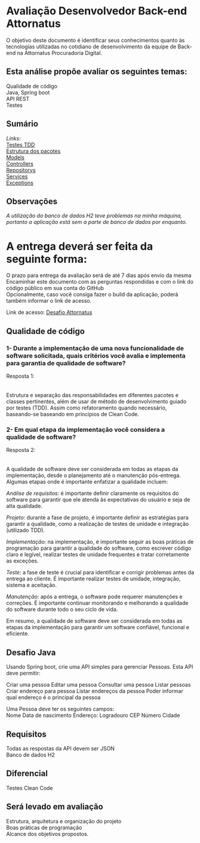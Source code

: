 # Avaliação Desenvolvedor Back-end Attornatus

O objetivo deste documento é identificar seus conhecimentos quanto às tecnologias utilizadas no cotidiano de desenvolvimento da equipe de Back-end na Attornatus Procuradoria Digital.<br />

## Esta análise propõe avaliar os seguintes temas: 
Qualidade de código<br />
Java, Spring boot<br />
API REST<br />
Testes<br />

## Sumário
_Links:_<br />
[Testes TDD](https://github.com/hudsonpedroso/Attornatus/blob/main/teste_java/src/test/java/com/dev/app) <br />
[Estrutura dos pacotes](https://github.com/hudsonpedroso/Attornatus/tree/main/teste_java/src/main/java/com/dev) <br />
[Models](https://github.com/hudsonpedroso/Attornatus/tree/main/teste_java/src/main/java/com/dev/model) <br />
[Controllers](https://github.com/hudsonpedroso/Attornatus/tree/main/teste_java/src/main/java/com/dev/controller) <br />
[Repositorys](https://github.com/hudsonpedroso/Attornatus/tree/main/teste_java/src/main/java/com/dev/repository) <br />
[Services](https://github.com/hudsonpedroso/Attornatus/tree/main/teste_java/src/main/java/com/dev/service) <br />
[Exceptions](https://github.com/hudsonpedroso/Attornatus/tree/main/teste_java/src/main/java/com/dev/exceptions) <br />

## Observações
_A utilização do banco de dados H2 teve problemas na minha máquina, portanto a aplicação está sem a parte de banco de dados por enquanto._


# A entrega deverá ser feita da seguinte forma:
O prazo para entrega da avaliação será de até 7 dias após envio da mesma <br />
Encaminhar este documento com as perguntas respondidas e com o link do código público em sua conta do GitHub <br />
Opcionalmente, caso você consiga fazer o build da aplicação, poderá também informar o link de acesso. 

Link de acesso: [Desafio Attornatus](https://github.com/hudsonpedroso/Attornatus)


## Qualidade de código

### 1- Durante a implementação de uma nova funcionalidade de software solicitada, quais critérios você avalia e implementa para garantia de qualidade de software? <br />
Resposta 1: <br /><br /> 	
Estrutura e separação das responsabilidades em diferentes pacotes e classes pertinentes, além de usar de método de desenvolvimento guiado por testes (TDD). Assim como refatoramento quando necessário, baseando-se baseando em princípios de Clean Code.


### 2- Em qual etapa da implementação você considera a qualidade de software?
Resposta 2: <br /><br /> 	
A qualidade de software deve ser considerada em todas as etapas da implementação, desde o planejamento até o manutenção pós-entrega. Algumas etapas onde é importante enfatizar a qualidade incluem:

_Análise de requisitos:_ é importante definir claramente os requisitos do software para garantir que ele atenda às expectativas do usuário e seja de alta qualidade.

_Projeto:_ durante a fase de projeto, é importante definir as estratégias para garantir a qualidade, como a realização de testes de unidade e integração (utilizado TDD).

_Implementação:_ na implementação, é importante seguir as boas práticas de programação para garantir a qualidade do software, como escrever código claro e legível, realizar testes de unidade frequentes e tratar corretamente as exceções.

_Teste:_ a fase de teste é crucial para identificar e corrigir problemas antes da entrega ao cliente. É importante realizar testes de unidade, integração, sistema e aceitação.

_Manutenção:_ após a entrega, o software pode requerer manutenções e correções. É importante continuar monitorando e melhorando a qualidade do software durante todo o seu ciclo de vida.

Em resumo, a qualidade de software deve ser considerada em todas as etapas da implementação para garantir um software confiável, funcional e eficiente.


## Desafio Java

Usando Spring boot, crie uma API simples para gerenciar Pessoas. Esta API deve permitir:  

Criar uma pessoa 
Editar uma pessoa
Consultar uma pessoa
Listar pessoas
Criar endereço para pessoa
Listar endereços da pessoa
Poder informar qual endereço é o principal da pessoa  

Uma Pessoa deve ter os seguintes campos:  
Nome
Data de nascimento
Endereço:
Logradouro
CEP
Número
Cidade

## Requisitos  
Todas as respostas da API devem ser JSON  
Banco de dados H2

## Diferencial
Testes
Clean Code
 
## Será levado em avaliação 
Estrutura, arquitetura e organização do projeto  
Boas práticas de programação  
Alcance dos objetivos propostos.
